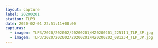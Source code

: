 ```yaml
---
layout: capture
label: 20200201
station: TLP3
date: 2020-02-01 22:51:11+00:00
capturas:
  - imagem: TLP3/2020/202002/20200201/M20200201_225111_TLP_3P.jpg
  - imagem: TLP3/2020/202002/20200201/M20200202_081234_TLP_3P.jpg
---
```

